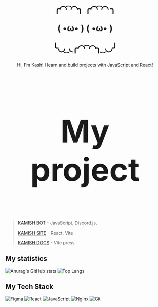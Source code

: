 <h1 align="center">
╭◜◝ ͡ ◜◝╮    ╭◜◝ ͡ ◜◝ ╮

(    •ω•     )   (    •ω•    )

╰◟◞ ͜ ◟╭◜◝ ͡ ◜◝╮ ͜ ◟◞╯
</h1>

<p align="center">Hi, I'm Kash! I learn and build projects with JavaScript and React!</p>
<h1 align="center"></h1>

<h3 style="font-size: 100" align="center">My project</h3>

> [KAMISH BOT](HTTPS://DISCORD.GG/8p8NYhparv) - JavaScript, Discord.js, 
> 
> [KAMISH SITE](HTTPS://KAMISH.PRO) - React, Vite
> 
> [KAMISH DOCS](HTTPS://DOCS.KAMISH.PRO) - Vite press

## My statistics

![Anurag's GitHub stats](https://github-readme-stats.vercel.app/api?username=kamish522&theme=radical&show_icons=true)
![Top Langs](https://github-readme-stats.vercel.app/api/top-langs/?username=kamish522&layout=compact&theme=radical)

## My Tech Stack

![Figma](https://img.shields.io/badge/figma-%23F24E1E.svg?style=for-the-badge&logo=figma&logoColor=white) 
![React](https://img.shields.io/badge/react-%2320232a.svg?style=for-the-badge&logo=react&logoColor=%2361DAFB) 
![JavaScript](https://img.shields.io/badge/javascript-%23323330.svg?style=for-the-badge&logo=javascript&logoColor=%23F7DF1E) 
![Nginx](https://img.shields.io/badge/nginx-%23009639.svg?style=for-the-badge&logo=nginx&logoColor=white) 
![Git](https://img.shields.io/badge/git-%23F05033.svg?style=for-the-badge&logo=git&logoColor=white)

